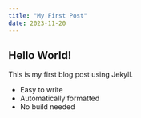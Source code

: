 ```yaml
---
title: "My First Post"
date: 2023-11-20
---
```


## Hello World!

This is my first blog post using Jekyll.

- Easy to write
- Automatically formatted
- No build needed
